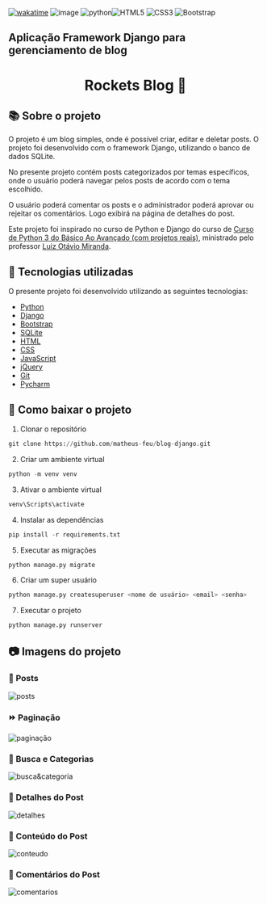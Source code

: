 [![wakatime](https://wakatime.com/badge/user/3bd24664-869f-460a-94e1-b98da8136504/project/f19452a8-a194-46f9-957c-d90ca4406d22.svg)](https://wakatime.com/badge/user/3bd24664-869f-460a-94e1-b98da8136504/project/f19452a8-a194-46f9-957c-d90ca4406d22) ![image](https://img.shields.io/badge/Django-092E20?style=for-the-badge&logo=django&logoColor=white) ![python](https://img.shields.io/badge/Python-FFD43B?style=for-the-badge&logo=python&logoColor=blue)![HTML5](https://img.shields.io/badge/html5-%23E34F26.svg?style=for-the-badge&logo=html5&logoColor=white)
![CSS3](https://img.shields.io/badge/css3-%231572B6.svg?style=for-the-badge&logo=css3&logoColor=white)
![Bootstrap](https://img.shields.io/badge/bootstrap-%23563D7C.svg?style=for-the-badge&logo=bootstrap&logoColor=white)

## Aplicação Framework Django para gerenciamento de blog

<h1 align="center"> Rockets Blog 🚀 </h1> 

## 📚 Sobre o projeto

O projeto é um blog simples, onde é possível criar, editar e deletar posts. O projeto foi desenvolvido com o framework Django, utilizando o banco de dados SQLite.

No presente projeto contém posts categorizados por temas específicos, onde o usuário poderá navegar pelos posts de acordo com o tema escolhido.

O usuário poderá comentar os posts e o administrador poderá aprovar ou rejeitar os comentários. Logo exibirá na página de detalhes do post.

Este projeto foi inspirado no curso de Python e Django do curso de [Curso de Python 3 do Básico Ao Avançado (com projetos reais)](https://www.udemy.com/course/python-3-do-zero-ao-avancado/), ministrado pelo professor [Luiz Otávio Miranda](https://www.udemy.com/user/luiz-otavio-miranda/).

## 🔗 Tecnologias utilizadas

O presente projeto foi desenvolvido utilizando as seguintes tecnologias:
- [Python](https://www.python.org/)
- [Django](https://www.djangoproject.com/)
- [Bootstrap](https://getbootstrap.com/)
- [SQLite](https://www.sqlite.org/index.html)
- [HTML](https://developer.mozilla.org/pt-BR/docs/Web/HTML)
- [CSS](https://developer.mozilla.org/pt-BR/docs/Web/CSS)
- [JavaScript](https://developer.mozilla.org/pt-BR/docs/Web/JavaScript)
- [jQuery](https://jquery.com/)
- [Git](https://git-scm.com/)
- [Pycharm](https://www.jetbrains.com/pt-br/pycharm/)

## 📁 Como baixar o projeto

1. Clonar o repositório
```python
git clone https://github.com/matheus-feu/blog-django.git
```

2. Criar um ambiente virtual
```python
python -m venv venv 
```

3. Ativar o ambiente virtual
```python 
venv\Scripts\activate
```

4. Instalar as dependências
```python
pip install -r requirements.txt
```

5. Executar as migrações
```python
python manage.py migrate
```

6. Criar um super usuário
```python 
python manage.py createsuperuser <nome de usuário> <email> <senha> 
```

7. Executar o projeto
```python
python manage.py runserver
```

## 📷 Imagens do projeto

### 📇 Posts

![posts](https://imgur.com/NtqzVcF.png)

### ⏩ Paginação

![paginação](https://imgur.com/QLIcS8z.png)

### 🔎 Busca e Categorias

![busca&categoria](https://imgur.com/7Ay0pW1.png)

### 📝 Detalhes do Post

![detalhes](https://imgur.com/iqvj0Kf.png)

### 📰 Conteúdo do Post

![conteudo](https://imgur.com/T9maHCL.png)

### 📨 Comentários do Post

![comentarios](https://imgur.com/7HFHJ2I.png)



